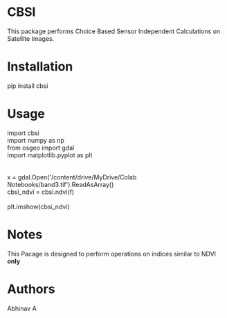 # CBSI

This package performs Choice Based Sensor Independent Calculations on Satellite Images.

# Installation

pip install cbsi

# Usage

import cbsi <br/>
import numpy as np <br/>
from osgeo import gdal <br/>
import matplotlib.pyplot as plt <br/>
<br/>
<br/>
x = gdal.Open('/content/drive/MyDrive/Colab Notebooks/band3.tif').ReadAsArray()<br/>
cbsi_ndvi = cbsi.ndvi(f)<br/>
<br/>
plt.imshow(cbsi_ndvi)

# Notes

This Pacage is designed to perform operations on indices similar to NDVI <b>only</b>

# Authors

Abhinav A

